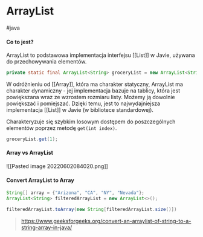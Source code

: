 # ArrayList
#java 

#### Co to jest?
ArrayList to podstawowa implementacja interfejsu [[List]] w Javie, używana do przechowywania elementów. 

```java
private static final ArrayList<String> groceryList = new ArrayList<String>();
```

W odróżnieniu od [[Array]], która ma charakter statyczny, ArrayList ma charakter dynamiczny - jej implementacja bazuje na tablicy, która jest powiększana wraz ze wzrostem rozmiaru listy. Możemy ją dowolnie powiększać i pomiejszać.
Dzięki temu, jest to najwydajniejsza implementacja [[List]] w Javie (w bibliotece standardowej).

Charakteryzuje się szybkim losowym dostępem do poszczególnych elementów poprzez metodę `get(int index)`.

```java
groceryList.get(1);
```

#### Array vs ArrayList

![[Pasted image 20220602084020.png]]

#### Convert ArrayList to Array
```java
String[] array = {"Arizona", "CA", "NY", "Nevada"};
ArrayList<String> filteredArrayList = new ArrayList<>();

filteredArrayList.toArray(new String[filteredArrayList.size()])
```
>https://www.geeksforgeeks.org/convert-an-arraylist-of-string-to-a-string-array-in-java/